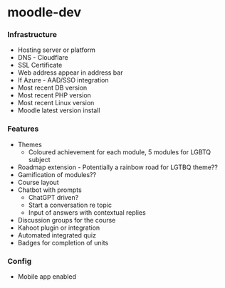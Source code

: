 # moodle-dev

### Infrastructure

- Hosting server or platform
- DNS - Cloudflare
- SSL Certificate
- Web address appear in address bar
- If Azure - AAD/SSO integration
- Most recent DB version
- Most recent PHP version
- Most recent Linux version
- Moodle latest version install

### Features

- Themes
  - Coloured achievement for each module, 5 modules for LGBTQ subject
- Roadmap extension - Potentially a rainbow road for LGTBQ theme??
- Gamification of modules??
- Course layout
- Chatbot with prompts
  - ChatGPT driven?
  - Start a conversation re topic
  - Input of answers with contextual replies
- Discussion groups for the course
- Kahoot plugin or integration
- Automated integrated quiz
- Badges for completion of units

### Config

- Mobile app enabled